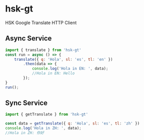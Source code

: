 # hsk-gt
HSK Google Translate HTTP Client

## Async Service
```js
import { translate } from 'hsk-gt'
const run = async () => {
    translate({ q: 'Hola', sl: 'es', tl: 'en' })
        .then(data => {
            console.log('Hola in EN: ', data);
            //Hola in EN: Hello
        });
}
run();
```

## Sync Service
```js
import { getTranslate } from 'hsk-gt'

const data = getTranslate({ q: 'Hola', sl: 'es', tl: 'zh' })
console.log('Hola in ZH: ', data);
//Hola in ZH: 你好

```